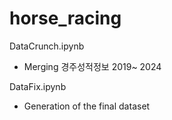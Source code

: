 # horse_racing

DataCrunch.ipynb
- Merging 경주성적정보 2019~ 2024

DataFix.ipynb
- Generation of the final dataset

